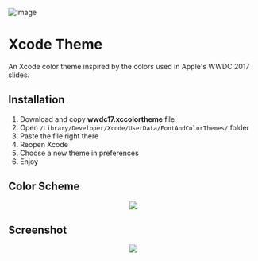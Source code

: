 ![Image](https://github.com/mozharovsky/WWDC17-Xcode-Theme/blob/master/Assets/WWDC17_logo.png)

# Xcode Theme 

An Xcode color theme inspired by the colors used in Apple's WWDC 2017 slides. 

## Installation

1. Download and copy **wwdc17.xccolortheme** file
2. Open `/Library/Developer/Xcode/UserData/FontAndColorThemes/` folder 
3. Paste the file right there 
4. Reopen Xcode
5. Choose a new theme in preferences
6. Enjoy 

## Color Scheme 

<p align="center">
  <img src ="https://github.com/mozharovsky/WWDC17-Xcode-Theme/blob/master/Assets/colors_0.4.pdf" />
</p>

## Screenshot 

<p align="center">
  <img src ="https://github.com/mozharovsky/WWDC17-Xcode-Theme/blob/master/Assets/xcode-screenshot_v0.2.png" />
</p>

